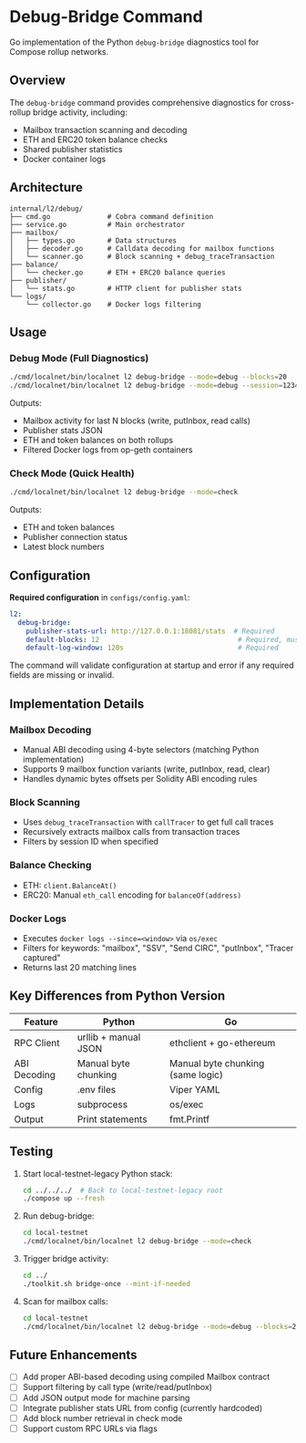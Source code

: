 # Debug-Bridge Command

Go implementation of the Python `debug-bridge` diagnostics tool for Compose rollup networks.

## Overview

The `debug-bridge` command provides comprehensive diagnostics for cross-rollup bridge activity, including:
- Mailbox transaction scanning and decoding
- ETH and ERC20 token balance checks
- Shared publisher statistics
- Docker container logs

## Architecture

```
internal/l2/debug/
├── cmd.go              # Cobra command definition
├── service.go          # Main orchestrator
├── mailbox/
│   ├── types.go        # Data structures
│   ├── decoder.go      # Calldata decoding for mailbox functions
│   └── scanner.go      # Block scanning + debug_traceTransaction
├── balance/
│   └── checker.go      # ETH + ERC20 balance queries
├── publisher/
│   └── stats.go        # HTTP client for publisher stats
└── logs/
    └── collector.go    # Docker logs filtering
```

## Usage

### Debug Mode (Full Diagnostics)
```bash
./cmd/localnet/bin/localnet l2 debug-bridge --mode=debug --blocks=20
./cmd/localnet/bin/localnet l2 debug-bridge --mode=debug --session=12345 --blocks=50
```

Outputs:
- Mailbox activity for last N blocks (write, putInbox, read calls)
- Publisher stats JSON
- ETH and token balances on both rollups
- Filtered Docker logs from op-geth containers

### Check Mode (Quick Health)
```bash
./cmd/localnet/bin/localnet l2 debug-bridge --mode=check
```

Outputs:
- ETH and token balances
- Publisher connection status
- Latest block numbers

## Configuration

**Required configuration** in `configs/config.yaml`:
```yaml
l2:
  debug-bridge:
    publisher-stats-url: http://127.0.0.1:18081/stats  # Required
    default-blocks: 12                                  # Required, must be > 0
    default-log-window: 120s                            # Required
```

The command will validate configuration at startup and error if any required fields are missing or invalid.

## Implementation Details

### Mailbox Decoding
- Manual ABI decoding using 4-byte selectors (matching Python implementation)
- Supports 9 mailbox function variants (write, putInbox, read, clear)
- Handles dynamic bytes offsets per Solidity ABI encoding rules

### Block Scanning
- Uses `debug_traceTransaction` with `callTracer` to get full call traces
- Recursively extracts mailbox calls from transaction traces
- Filters by session ID when specified

### Balance Checking
- ETH: `client.BalanceAt()`
- ERC20: Manual `eth_call` encoding for `balanceOf(address)`

### Docker Logs
- Executes `docker logs --since=<window>` via `os/exec`
- Filters for keywords: "mailbox", "SSV", "Send CIRC", "putInbox", "Tracer captured"
- Returns last 20 matching lines

## Key Differences from Python Version

| Feature | Python | Go |
|---------|--------|---|
| RPC Client | urllib + manual JSON | ethclient + go-ethereum |
| ABI Decoding | Manual byte chunking | Manual byte chunking (same logic) |
| Config | .env files | Viper YAML |
| Logs | subprocess | os/exec |
| Output | Print statements | fmt.Printf |

## Testing

1. Start local-testnet-legacy Python stack:
   ```bash
   cd ../../../  # Back to local-testnet-legacy root
   ./compose up --fresh
   ```

2. Run debug-bridge:
   ```bash
   cd local-testnet
   ./cmd/localnet/bin/localnet l2 debug-bridge --mode=check
   ```

3. Trigger bridge activity:
   ```bash
   cd ../
   ./toolkit.sh bridge-once --mint-if-needed
   ```

4. Scan for mailbox calls:
   ```bash
   cd local-testnet
   ./cmd/localnet/bin/localnet l2 debug-bridge --mode=debug --blocks=20
   ```

## Future Enhancements

- [ ] Add proper ABI-based decoding using compiled Mailbox contract
- [ ] Support filtering by call type (write/read/putInbox)
- [ ] Add JSON output mode for machine parsing
- [ ] Integrate publisher stats URL from config (currently hardcoded)
- [ ] Add block number retrieval in check mode
- [ ] Support custom RPC URLs via flags
